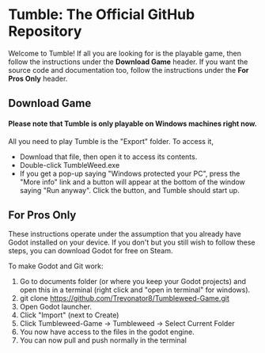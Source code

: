 # Tumble: The Official GitHub Repository
Welcome to Tumble!
If all you are looking for is the playable game, then follow the instructions under the **Download Game** header. If you want the source code and documentation too, follow the instructions under the **For Pros Only** header.

## Download Game
#### Please note that Tumble is only playable on Windows machines right now.
All you need to play Tumble is the "Export" folder. To access it,
- Download that file, then open it to access its contents.
- Double-click TumbleWeed.exe
- If you get a pop-up saying "Windows protected your PC", press the "More info" link and a button will appear at the bottom of the window saying "Run anyway". Click the button, and Tumble should start up.


## For Pros Only
These instructions operate under the assumption that you already have Godot installed on your device. If you don't but you still wish to follow these steps, you can download Godot for free on Steam.

To make Godot and Git work:

1. Go to documents folder (or where you keep your Godot projects) and open this in a terminal (right click and "open in terminal" for windows).
2. git clone https://github.com/Trevonator8/Tumbleweed-Game.git
3. Open Godot launcher.
4. Click "Import" (next to Create)
5. Click Tumbleweed-Game -> Tumbleweed -> Select Current Folder
6. You now have access to the files in the godot engine.
7. You can now pull and push normally in the terminal
